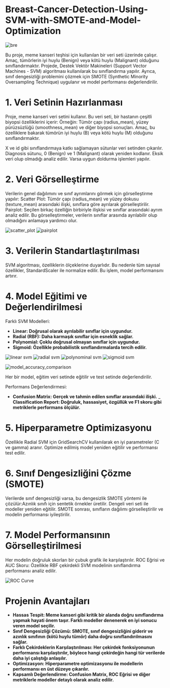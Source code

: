 # Breast-Cancer-Detection-Using-SVM-with-SMOTE-and-Model-Optimization

![bre](https://github.com/user-attachments/assets/611f7d3e-6ff1-4542-b4a2-699e797ee27f)

Bu proje, meme kanseri teşhisi için kullanılan bir veri seti üzerinde çalışır. Amaç, tümörlerin iyi huylu (Benign) veya kötü huylu (Malignant) olduğunu sınıflandırmaktır. Projede, Destek Vektör Makineleri (Support Vector Machines - SVM) algoritması kullanılarak bu sınıflandırma yapılır. Ayrıca, sınıf dengesizliği problemini çözmek için SMOTE (Synthetic Minority Oversampling Technique) uygulanır ve model performansı değerlendirilir.


# 1. Veri Setinin Hazırlanması

Proje, meme kanseri veri setini kullanır. Bu veri seti, bir hastanın çeşitli biyopsi özelliklerini içerir:
Örneğin: Tümör çapı (radius_mean), yüzey pürüzsüzlüğü (smoothness_mean) ve diğer biyopsi sonuçları.
Amaç, bu özelliklere bakarak tümörün iyi huylu (B) veya kötü huylu (M) olduğunu sınıflandırmaktır.


X ve id gibi sınıflandırmaya katkı sağlamayan sütunlar veri setinden çıkarılır. Diagnosis sütunu, 0 (Benign) ve 1 (Malignant) olarak yeniden kodlanır. Eksik veri olup olmadığı analiz edilir. Varsa uygun doldurma işlemleri yapılır.

# 2. Veri Görselleştirme

Verilerin genel dağılımını ve sınıf ayrımlarını görmek için görselleştirme yapılır:
Scatter Plot: Tümör çapı (radius_mean) ve yüzey dokusu (texture_mean) arasındaki ilişki, sınıflara göre ayrılarak görselleştirilir.
Pairplot: Seçilen birkaç özelliğin birbiriyle ilişkisi ve sınıflar arasındaki ayrım analiz edilir.
Bu görselleştirmeler, verilerin sınıflar arasında ayrılabilir olup olmadığını anlamaya yardımcı olur.

![scatter_plot](https://github.com/user-attachments/assets/ada6d1fa-ab24-4890-9689-84190016f157)
![pairplot](https://github.com/user-attachments/assets/94cb5615-9df0-4911-9011-4eca7cb35bb4)

# 3. Verilerin Standartlaştırılması

SVM algoritması, özelliklerin ölçeklerine duyarlıdır. Bu nedenle tüm sayısal özellikler, StandardScaler ile normalize edilir. Bu işlem, model performansını artırır.

# 4. Model Eğitimi ve Değerlendirilmesi

Farklı SVM Modelleri:
- **Linear: Doğrusal olarak ayrılabilir sınıflar için uygundur.**
- **Radial (RBF): Daha karmaşık sınıflar için esneklik sağlar.**
- **Polynomial: Çoklu doğrusal olmayan sınıflar için uygundur.**
- **Sigmoid: Özellikle probabilistik sınıflandırmalarda tercih edilir.**
  
![linear svm](https://github.com/user-attachments/assets/c39f2b17-66f2-4d44-a213-df0ea77d9d39)
![radial svm](https://github.com/user-attachments/assets/6d5c3784-9c94-46a2-8112-a34b18196e31)
![polynominal svm](https://github.com/user-attachments/assets/e8a45e69-8514-4d9e-ae8e-86947d8ef3c3)
![sigmoid svm](https://github.com/user-attachments/assets/73cf5887-e761-4a46-89eb-c1ca49cc26c0)

![model_accuracy_comparison](https://github.com/user-attachments/assets/54f05397-8d3f-4ecb-beb4-5f4eb505e183)

Her bir model, eğitim veri setinde eğitilir ve test setinde değerlendirilir.

Performans Değerlendirmesi:

- **Confusion Matrix: Gerçek ve tahmin edilen sınıflar arasındaki ilişki.**
_ **Classification Report: Doğruluk, hassasiyet, özgüllük ve F1 skoru gibi metriklerle performans ölçülür.**

# 5. Hiperparametre Optimizasyonu

Özellikle Radial SVM için GridSearchCV kullanılarak en iyi parametreler (C ve gamma) aranır. Optimize edilmiş model yeniden eğitilir ve performansı test edilir.

# 6. Sınıf Dengesizliğini Çözme (SMOTE)

Verilerde sınıf dengesizliği varsa, bu dengesizlik SMOTE yöntemi ile çözülür:Azınlık sınıfı için sentetik örnekler üretilir. Dengeli veri seti ile modeller yeniden eğitilir.
SMOTE sonrası, sınıfların dağılımı görselleştirilir ve modelin performansı iyileştirilir.

# 7. Model Performansının Görselleştirilmesi

Her modelin doğruluk skorları bir çubuk grafik ile karşılaştırılır. ROC Eğrisi ve AUC Skoru: Özellikle RBF çekirdekli SVM modelinin sınıflandırma performansı analiz edilir.

![ROC Curve](https://github.com/user-attachments/assets/75c27bb0-a5e6-4d64-b4ac-bb4f44dda7b3)


# Projenin Avantajları

- **Hassas Tespit: Meme kanseri gibi kritik bir alanda doğru sınıflandırma yapmak hayati önem taşır. Farklı modeller denenerek en iyi sonucu veren model seçilir.**
- **Sınıf Dengesizliği Çözümü: SMOTE, sınıf dengesizliğini giderir ve azınlık sınıfının (kötü huylu tümör) daha doğru sınıflandırılmasını sağlar.**
- **Farklı Çekirdeklerin Karşılaştırılması: Her çekirdek fonksiyonunun performansı karşılaştırılır, böylece hangi çekirdeğin hangi tür verilerde daha iyi çalıştığı anlaşılır.**
- **Optimizasyon: Hiperparametre optimizasyonu ile modellerin performansı en üst düzeye çıkarılır.**
- **Kapsamlı Değerlendirme: Confusion Matrix, ROC Eğrisi ve diğer metriklerle modeller detaylı olarak analiz edilir.**
